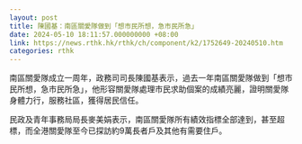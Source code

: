 ```yaml
---
layout: post
title: 陳國基：南區關愛隊做到「想市民所想，急市民所急」
date: 2024-05-10 18:11:57.000000000 +08:00
link: https://news.rthk.hk/rthk/ch/component/k2/1752649-20240510.htm
categories: rthk
---
```


南區關愛隊成立一周年，政務司司長陳國基表示，過去一年南區關愛隊做到「想市民所想，急市民所急」，他形容關愛隊處理市民求助個案的成績亮麗，證明關愛隊身體力行，服務社區，獲得居民信任。

民政及青年事務局局長麥美娟表示，南區關愛隊所有績效指標全部達到，甚至超標，而全港關愛隊至今已探訪約9萬長者戶及其他有需要住戶。
